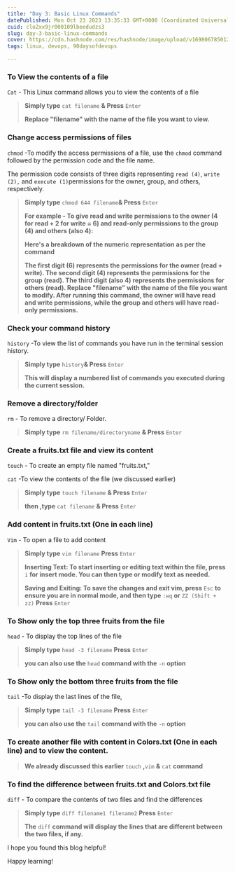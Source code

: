 ```yaml
---
title: "Day 3: Basic Linux Commands"
datePublished: Mon Oct 23 2023 13:35:33 GMT+0000 (Coordinated Universal Time)
cuid: clo2xx9jr000109lbeedudzs3
slug: day-3-basic-linux-commands
cover: https://cdn.hashnode.com/res/hashnode/image/upload/v1698067850122/f64601fd-e6d7-4e9c-a73f-9b913b900555.png
tags: linux, devops, 90daysofdevops

---
```


### To View the contents of a file

`Cat` - This Linux command allows you to view the contents of a file

> **Simply type** `cat filename` **& Press** `Enter`
> 
> **Replace "filename" with the name of the file you want to view.**

### Change access permissions of files

`chmod` -To modify the access permissions of a file, use the `chmod` command followed by the permission code and the file name.

The permission code consists of three digits representing `read (4)`, `write (2),` and `execute (1)`permissions for the owner, group, and others, respectively.

> **Simply type** `chmod 644 filename`**& Press** `Enter`
> 
> **For example - To give read and write permissions to the owner (4 for read + 2 for write = 6) and read-only permissions to the group (4) and others (also 4):**
> 
> **Here's a breakdown of the numeric representation as per the command**
> 
> **The first digit (6) represents the permissions for the owner (read + write). The second digit (4) represents the permissions for the group (read). The third digit (also 4) represents the permissions for others (read). Replace "filename" with the name of the file you want to modify. After running this command, the owner will have read and write permissions, while the group and others will have read-only permissions.**

### Check your command history

`history` -To view the list of commands you have run in the terminal session history.

> **Simply type** `history`**& Press** `Enter`
> 
> **This will display a numbered list of commands you executed during the current session.**

### Remove a directory/folder

`rm` - To remove a directory/ Folder.

> **Simply type** `rm filename/directoryname` **& Press** `Enter`

### Create a fruits.txt file and view its content

`touch` - To create an empty file named "fruits.txt,"

`cat` -To view the contents of the file (we discussed earlier)

> **Simply type** `touch filename` **& Press** `Enter`
> 
> **then ,type** `cat filename` **& Press** `Enter`

### Add content in fruits.txt (One in each line)

`Vim` - To open a file to add content

> **Simply type** `vim filename` **Press** `Enter`
> 
> **Inserting Text: To start inserting or editing text within the file, press** `i` **for insert mode. You can then type or modify text as needed.**
> 
> **Saving and Exiting: To save the changes and exit vim, press** `Esc` **to ensure you are in normal mode, and then type** `:wq` **or** `ZZ (Shift + zz)` **Press** `Enter`

### To Show only the top three fruits from the file

`head` - To display the top lines of the file

> **Simply type** `head -3 filename` **Press** `Enter`
> 
> **you can also use the** `head` **command with the** `-n` **option**

### To Show only the bottom three fruits from the file

`tail` -To display the last lines of the file,

> **Simply type** `tail -3 filename` **Press** `Enter`
> 
> **you can also use the** `tail` **command with the** `-n` **option**

### To create another file with content in Colors.txt (One in each line) and to view the content.

> **We already discussed this earlier** `touch` **,**`vim` **&** `cat` **command**

### To find the difference between fruits.txt and Colors.txt file

`diff` - To compare the contents of two files and find the differences

> **Simply type** `diff filename1 filename2` **Press** `Enter`
> 
> **The** `diff` **command will display the lines that are different between the two files, if any.**

I hope you found this blog helpful!

Happy learning!